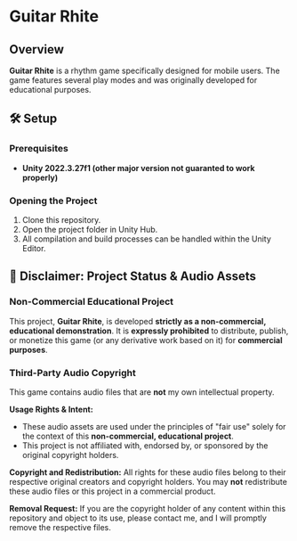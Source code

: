 # Guitar Rhite

## Overview

**Guitar Rhite** is a rhythm game specifically designed for mobile users. The game features several play modes and was originally developed for educational purposes.

## 🛠️ Setup

### Prerequisites
- **Unity 2022.3.27f1 (other major version not guaranted to work properly)** 

### Opening the Project
1. Clone this repository.
2. Open the project folder in Unity Hub.
3. All compilation and build processes can be handled within the Unity Editor.

## 🎵 Disclaimer: Project Status & Audio Assets

### Non-Commercial Educational Project
This project, **Guitar Rhite**, is developed **strictly as a non-commercial, educational demonstration**. It is **expressly prohibited** to distribute, publish, or monetize this game (or any derivative work based on it) for **commercial purposes**.

### Third-Party Audio Copyright
This game contains audio files that are **not** my own intellectual property.

**Usage Rights & Intent:**
*   These audio assets are used under the principles of "fair use" solely for the context of this **non-commercial, educational project**.
*   This project is not affiliated with, endorsed by, or sponsored by the original copyright holders.

**Copyright and Redistribution:**
All rights for these audio files belong to their respective original creators and copyright holders. You may **not** redistribute these audio files or this project in a commercial product.

**Removal Request:**
If you are the copyright holder of any content within this repository and object to its use, please contact me, and I will promptly remove the respective files.
